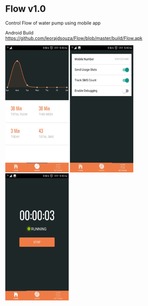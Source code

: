 # Flow v1.0
Control Flow of water pump using mobile app

Android Build <br>
https://github.com/leorajdsouza/Flow/blob/master/build/Flow.apk 

<img src="https://github.com/leorajdsouza/Flow/blob/master/screenshot/img1.jpeg" width="200" height="400" />

<img src="https://github.com/leorajdsouza/Flow/blob/master/screenshot/img2.jpeg" width="200" height="400" />

<img src="https://github.com/leorajdsouza/Flow/blob/master/screenshot/img3.jpeg" width="200" height="400" />
